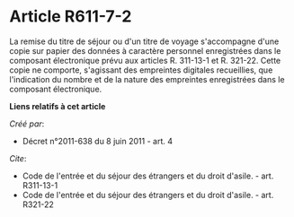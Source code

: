 # Article R611-7-2

La remise du titre de séjour ou d'un titre de voyage s'accompagne d'une copie sur papier des données à caractère personnel
enregistrées dans le composant électronique prévu aux articles R. 311-13-1 et R. 321-22. Cette copie ne comporte, s'agissant
des empreintes digitales recueillies, que l'indication du nombre et de la nature des empreintes enregistrées dans le
composant électronique.

**Liens relatifs à cet article**

_Créé par_:

  - Décret n°2011-638 du 8 juin 2011 - art. 4

_Cite_:

  - Code de l'entrée et du séjour des étrangers et du droit d'asile. - art. R311-13-1
  - Code de l'entrée et du séjour des étrangers et du droit d'asile. - art. R321-22
